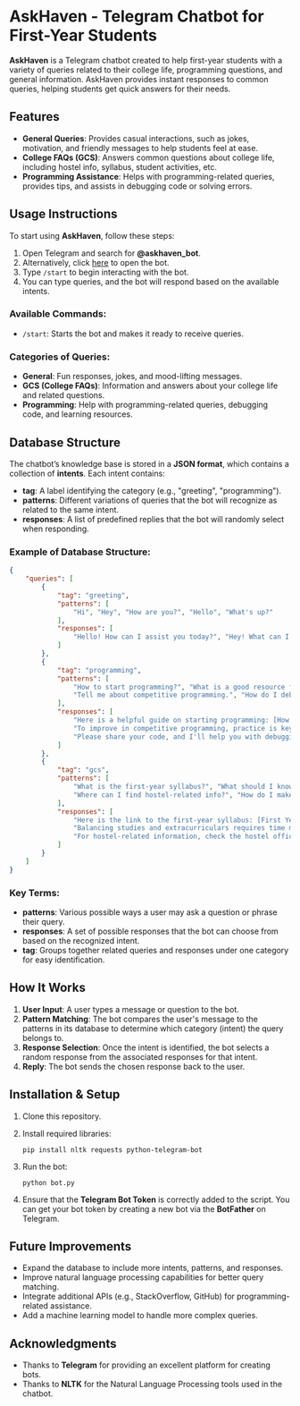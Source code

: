 

# AskHaven - Telegram Chatbot for First-Year Students

**AskHaven** is a Telegram chatbot created to help first-year students with a variety of queries related to their college life, programming questions, and general information. AskHaven provides instant responses to common queries, helping students get quick answers for their needs.

## Features

- **General Queries**: Provides casual interactions, such as jokes, motivation, and friendly messages to help students feel at ease.
- **College FAQs (GCS)**: Answers common questions about college life, including hostel info, syllabus, student activities, etc.
- **Programming Assistance**: Helps with programming-related queries, provides tips, and assists in debugging code or solving errors.

## Usage Instructions

To start using **AskHaven**, follow these steps:

1. Open Telegram and search for **@askhaven_bot**.
2. Alternatively, click [here](https://t.me/askhaven_bot) to open the bot.
3. Type `/start` to begin interacting with the bot.
4. You can type queries, and the bot will respond based on the available intents.

### Available Commands:
- `/start`: Starts the bot and makes it ready to receive queries.

### Categories of Queries:
- **General**: Fun responses, jokes, and mood-lifting messages.
- **GCS (College FAQs)**: Information and answers about your college life and related questions.
- **Programming**: Help with programming-related queries, debugging code, and learning resources.

## Database Structure

The chatbot’s knowledge base is stored in a **JSON format**, which contains a collection of **intents**. Each intent contains:
- **tag**: A label identifying the category (e.g., "greeting", "programming").
- **patterns**: Different variations of queries that the bot will recognize as related to the same intent.
- **responses**: A list of predefined replies that the bot will randomly select when responding.

### Example of Database Structure:

```json
{
	"queries": [
		{
			"tag": "greeting",
			"patterns": [
				"Hi", "Hey", "How are you?", "Hello", "What's up?"
			],
			"responses": [
				"Hello! How can I assist you today?", "Hey! What can I do for you?", "Hi there! Feel free to ask me anything."
			]
		},
		{
			"tag": "programming",
			"patterns": [
				"How to start programming?", "What is a good resource for learning programming?", "I have an error in my code. Can you help?",
				"Tell me about competitive programming.", "How do I debug my code?"
			],
			"responses": [
				"Here is a helpful guide on starting programming: [How to Start Programming](https://www.geeksforgeeks.org/how-to-start-learning-programming/).",
				"To improve in competitive programming, practice is key! Try solving problems on websites like Codeforces, LeetCode, and HackerRank.",
				"Please share your code, and I'll help you with debugging."
			]
		},
		{
			"tag": "gcs",
			"patterns": [
				"What is the first-year syllabus?", "What should I know before starting my first year?", "How do I balance studies and extracurriculars?",
				"Where can I find hostel-related info?", "How do I make friends in college?"
			],
			"responses": [
				"Here is the link to the first-year syllabus: [First Year Syllabus](https://www.college.com/first-year-syllabus).",
				"Balancing studies and extracurriculars requires time management. Try organizing your schedule to make room for both!",
				"For hostel-related information, check the hostel office or visit the official portal here: [Hostel Info](https://www.college.com/hostel-info)."
			]
		}
	]
}
```

### Key Terms:
- **patterns**: Various possible ways a user may ask a question or phrase their query.
- **responses**: A set of possible responses that the bot can choose from based on the recognized intent.
- **tag**: Groups together related queries and responses under one category for easy identification.

## How It Works

1. **User Input**: A user types a message or question to the bot.
2. **Pattern Matching**: The bot compares the user's message to the patterns in its database to determine which category (intent) the query belongs to.
3. **Response Selection**: Once the intent is identified, the bot selects a random response from the associated responses for that intent.
4. **Reply**: The bot sends the chosen response back to the user.

## Installation & Setup

1. Clone this repository.
2. Install required libraries:
   ```
   pip install nltk requests python-telegram-bot
   ```
3. Run the bot:
   ```
   python bot.py
   ```

4. Ensure that the **Telegram Bot Token** is correctly added to the script. You can get your bot token by creating a new bot via the **BotFather** on Telegram.

## Future Improvements

- Expand the database to include more intents, patterns, and responses.
- Improve natural language processing capabilities for better query matching.
- Integrate additional APIs (e.g., StackOverflow, GitHub) for programming-related assistance.
- Add a machine learning model to handle more complex queries.


## Acknowledgments

- Thanks to **Telegram** for providing an excellent platform for creating bots.
- Thanks to **NLTK** for the Natural Language Processing tools used in the chatbot.

